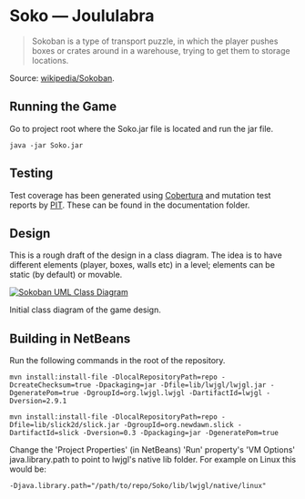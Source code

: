 # Soko &mdash; Joululabra
> Sokoban is a type of transport puzzle, in which the player pushes boxes or 
> crates around in a warehouse, trying to get them to storage locations.

Source: [wikipedia/Sokoban](http://en.wikipedia.org/wiki/Sokoban).

## Running the Game
Go to project root where the Soko.jar file is located and run the jar file.
```
java -jar Soko.jar
```

## Testing
Test coverage has been generated using [Cobertura](http://cobertura.github.io/cobertura/)
and mutation test reports by [PIT](http://pitest.org/). These can be found in the documentation
folder.

## Design
This is a rough draft of the design in a class diagram. The idea is to have
different elements (player, boxes, walls etc) in a level; elements can be
static (by default) or movable.

[![Sokoban UML Class Diagram](http://www.yuml.me/34c0ff36)](http://www.yuml.me/edit/34c0ff36)

Initial class diagram of the game design.

## Building in NetBeans
Run the following commands in the root of the repository.

```
mvn install:install-file -DlocalRepositoryPath=repo -DcreateChecksum=true -Dpackaging=jar -Dfile=lib/lwjgl/lwjgl.jar -DgeneratePom=true -DgroupId=org.lwjgl.lwjgl -DartifactId=lwjgl -Dversion=2.9.1
```

```
mvn install:install-file -DlocalRepositoryPath=repo -Dfile=lib/slick2d/slick.jar -DgroupId=org.newdawn.slick -DartifactId=slick -Dversion=0.3 -Dpackaging=jar -DgeneratePom=true
```

Change the 'Project Properties' (in NetBeans) 'Run' property's 'VM Options'
java.library.path to point to lwjgl's native lib folder. For example on Linux this would be:


```
-Djava.library.path="/path/to/repo/Soko/lib/lwjgl/native/linux" 
```

